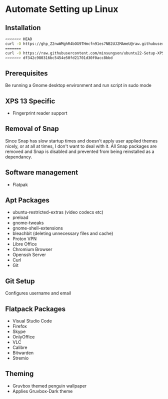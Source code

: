 # Automate Setting up Linux
## Installation
```bash
<<<<<<< HEAD
curl -O https://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@raw.githubusercontent.com/minsungson/Linux-Environment-Setup/master/setup.sh && sudo chmod +x setup.sh && ./setup.sh
=======
curl -O https://raw.githubusercontent.com/minsungson/ubuntu22-Setup-XPS13/master/setup.sh && sudo chmod +x setup.sh && ./setup.sh
>>>>>>> df342c980316bc5454e50fd21701d30f0acc8bbd
```

## Prerequisites

Be running a Gnome desktop environment and run script in sudo mode

## XPS 13 Specific

- Fingerprint reader support

## Removal of Snap

Since Snap has slow startup times and doesn't apply user applied themes nicely, or at all at times, I don't want to deal with it. All Snap packages are removed and Snap is disabled and prevented from being reinstalled as a dependancy.

## Software management

- Flatpak

## Apt Packages

- ubuntu-restricted-extras (video codecs etc)
- preload
- gnome-tweaks
- gnome-shell-extensions
- bleachbit (deleting unnecessary files and cache)
- Proton VPN
- Libre Office
- Chromium Browser
- Openssh Server
- Curl
- Git

## Git Setup

Configures username and email

## Flatpack Packages

- Visual Studio Code
- Firefox
- Skype
- OnlyOffice
- VLC
- Calibre
- Bitwarden
- Stremio

## Theming
- Gruvbox themed penguin wallpaper
- Applies Gruvbox-Dark theme
